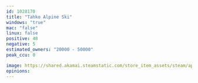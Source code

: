 ```yaml
---
id: 1028170
title: "Tahko Alpine Ski"
windows: "true"
mac: "false"
linux: false
positive: 48
negative: 5
estimated_owners: "20000 - 50000"
peak_ccu: 0

image: https://shared.akamai.steamstatic.com/store_item_assets/steam/apps/1028170/header.jpg?t=1695204990
opinions:
---
```

